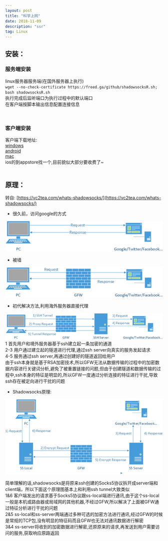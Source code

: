```yaml
---
layout: post
title: "科学上网"
date: 2018-11-09  
description: "ssr"
tag: Linux  
---  
```


## 安装：

### 服务端安装

linux服务器服务端(在国外服务器上执行)  
`wget --no-check-certificate https://freed.ga/github/shadowsocksR.sh; bash shadowsocksR.sh`  
执行完成后监听端口为执行过程中的默认端口  
在客户端按脚本输出信息配置连接信息  

<br>

### 客户端安装

客户端下载地址:  
[windows](href="https://freed.ga/ShadowSocksR/ShadowsocksR-4.7.0.zip")  
[android](https://freed.ga/ShadowSocksR/shadowsocksr-release.apk)  
[mac](https://freed.ga/ShadowSocksR/macOS%20Sierra%2010.10.x.zip)  
ios的到appstore找一个,目前貌似大部分要收费了~  
<br>

## 原理：

转自: [https://vc2tea.com/whats-shadowsocks/](https://vc2tea.com/whats-shadowsocks/)  

- 很久前，访问google的方式  

![](/images/posts/netcont/1.png)  

- 被墙  

![](/images/posts/netcont/2.png)  

- 初代解决方法,利用海外服务器直接代理

![](/images/posts/netcont/3.png)  
1 首先用户和境外服务器基于ssh建立起一条加密的通道  
2-3 用户通过建立起的隧道进行代理,通过ssh server向真实的服务发起请求  
4-5 服务通过ssh server,再通过创建好的隧道返回给用户  
由于ssh本身就是基于RSA加密技术,所以GFW无法从数据传输的过程中的加密数据内容进行关键词分析,避免了被重置链接的问题,但由于创建隧道和数据传输的过程中,ssh本身的特征是明显的,所以GFW一度通过分析连接的特征进行干扰,导致ssh存在被定向进行干扰的问题

- Shadowsocks原理:  

![](/images/posts/netcont/4.png)  

简单理解的话,shadowsocks是将原来ssh创建的Socks5协议拆开成server端和client端，所以下面这个原理图基本上和利用ssh tunnel大致类似  
1&6 客户端发出的请求基于Socks5协议跟ss-local端进行通讯,由于这个ss-local一般是本机或路由器或局域网的其他机器,不经过GFW,所以解决了上面被GFW通过特征分析进行干扰的问题  
2&5 ss-local和ss-server两端通过多种可选的加密方法进行通讯,经过GFW的时候是常规的TCP包,没有明显的特征码而且GFW也无法对通讯数据进行解密  
3&4 ss-server将收到的加密数据进行解密,还原原来的请求,再发送到用户需要访问的服务,获取响应原路返回  
